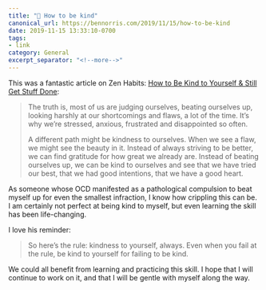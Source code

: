 ```yaml
---
title: "🔗 How to be kind"
canonical_url: https://bennorris.com/2019/11/15/how-to-be-kind
date: 2019-11-15 13:33:10-0700
tags:
- link
category: General
excerpt_separator: "<!--more-->"
---
```


This was a fantastic article on Zen Habits: [How to Be Kind to Yourself & Still Get Stuff Done](https://zenhabits.net/kind-done/):

> The truth is, most of us are judging ourselves, beating ourselves up, looking harshly at our shortcomings and flaws, a lot of the time. It’s why we’re stressed, anxious, frustrated and disappointed so often.
> 
> A different path might be kindness to ourselves. When we see a flaw, we might see the beauty in it. Instead of always striving to be better, we can find gratitude for how great we already are. Instead of beating ourselves up, we can be kind to ourselves and see that we have tried our best, that we had good intentions, that we have a good heart.

<!--more-->

As someone whose OCD manifested as a pathological compulsion to beat myself up for even the smallest infraction, I know how crippling this can be. I am certainly not perfect at being kind to myself, but even learning the skill has been life-changing.

I love his reminder:

> So here’s the rule: kindness to yourself, always. Even when you fail at the rule, be kind to yourself for failing to be kind.

We could all benefit from learning and practicing this skill. I hope that I will continue to work on it, and that I will be gentle with myself along the way.